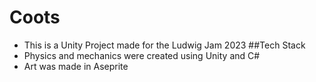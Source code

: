 # Coots
- This is a Unity Project made for the Ludwig Jam 2023
 ##Tech Stack
- Physics and mechanics were created using Unity and C#
- Art was made in Aseprite
